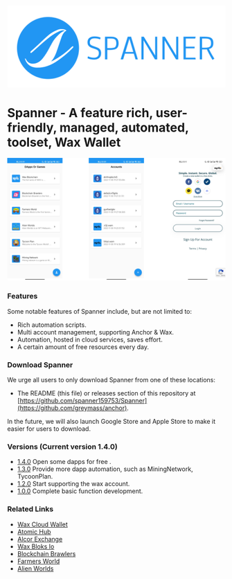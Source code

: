 ![Spanner Logo](https://raw.githubusercontent.com/spanner159753/Spanner/spanner/display/logo/app_logo.png)

# Spanner - A feature rich, user-friendly, managed, automated, toolset, Wax Wallet

![Anchor Screenshot 1](https://raw.githubusercontent.com/spanner159753/Spanner/spanner/display/logo/app.png)

### Features

Some notable features of Spanner include, but are not limited to:

- Rich automation scripts.
- Multi account management, supporting Anchor & Wax.
- Automation, hosted in cloud services, saves effort.
- A certain amount of free resources every day.

### Download Spanner

We urge all users to only download Spanner from one of these locations:

- The README (this file) or releases section of this repository at [https://github.com/spanner159753/Spanner](https://github.com/greymass/anchor).

In the future, we will also launch Google Store and Apple Store to make it easier for users to download.

### Versions (Current version 1.4.0)

- [1.4.0](https://github.com/greymass/anchor) Open some dapps for free .
- [1.3.0](https://github.com/greymass/anchor) Provide more dapp automation, such as MiningNetwork, TycoonPlan.
- [1.2.0](https://github.com/greymass/anchor) Start supporting the wax account.
- [1.0.0](https://github.com/greymass/anchor) Complete basic function development.


### Related Links

- [Wax Cloud Wallet](https://wallet.wax.io/)
- [Atomic Hub](https://wax.atomichub.io/market)
- [Alcor Exchange](https://wax.alcor.exchange/markets)
- [Wax Bloks Io](https://wax.bloks.io/)
- [Blockchain Brawlers](https://play.bcbrawlers.com/)
- [Farmers World](https://farmersworld.io/)
- [Alien Worlds](https://alienworlds.io/)



